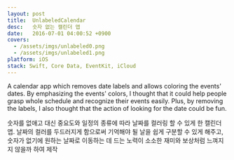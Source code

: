 ```yaml
---
layout: post
title:  UnlabeledCalendar
desc:   숫자 없는 캘린더 앱
date:   2016-07-01 04:00:52 +0900
covers:
  - /assets/imgs/unlabeled0.png
  - /assets/imgs/unlabeled1.png
platform: iOS
stack: Swift, Core Data, EventKit, iCloud
---
```

A calendar app which removes date labels and allows coloring the events' dates. By emphasizing the events' colors, I thought that it could help people grasp whole schedule and recognize their events easily. Plus, by removing the labels, I also thought that the action of looking for the date could be fun.

숫자를 없애고 대신 중요도와 일정의 종류에 따라 날짜를 컬러링 할 수 있게 한 캘린더 앱. 날짜의 컬러를 두드러지게 함으로써 기억해야 될 날을 쉽게 구분할 수 있게 해주고, 숫자가 없기에 원하는 날짜로 이동하는 데 드는 노력이 소소한 재미와 보상처럼 느껴지지 않을까 하여 제작
